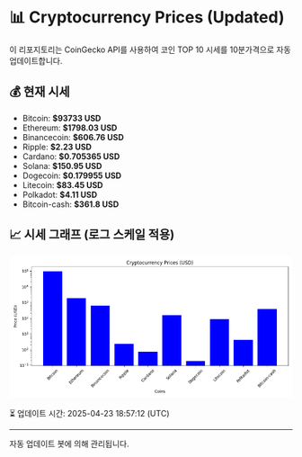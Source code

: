 
# 📊 Cryptocurrency Prices (Updated)

이 리포지토리는 CoinGecko API를 사용하여 코인 TOP 10 시세를 10분가격으로 자동 업데이트합니다.

## 💰 현재 시세
- Bitcoin: **$93733 USD**
- Ethereum: **$1798.03 USD**
- Binancecoin: **$606.76 USD**
- Ripple: **$2.23 USD**
- Cardano: **$0.705365 USD**
- Solana: **$150.95 USD**
- Dogecoin: **$0.179955 USD**
- Litecoin: **$83.45 USD**
- Polkadot: **$4.11 USD**
- Bitcoin-cash: **$361.8 USD**

## 📈 시세 그래프 (로그 스케일 적용)
![Crypto Prices](crypto_prices.png)

⏳ 업데이트 시간: 2025-04-23 18:57:12 (UTC)

---
자동 업데이트 봇에 의해 관리됩니다.
